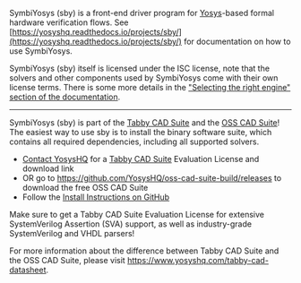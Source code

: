 SymbiYosys (sby) is a front-end driver program for [Yosys](https://yosyshq.net/yosys/)-based formal hardware verification flows. See [https://yosyshq.readthedocs.io/projects/sby/](https://yosyshq.readthedocs.io/projects/sby/) for documentation on how to use SymbiYosys.

SymbiYosys (sby) itself is licensed under the ISC license, note that the solvers and other components used by SymbiYosys come with their own license terms. There is some more details in the ["Selecting the right engine" section of the documentation](https://yosyshq.readthedocs.io/projects/sby/en/latest/quickstart.html#selecting-the-right-engine).

---

SymbiYosys (sby) is part of the [Tabby CAD Suite](https://www.yosyshq.com/tabby-cad-datasheet) and the [OSS CAD Suite](https://github.com/YosysHQ/oss-cad-suite-build)! The easiest way to use sby is to install the binary software suite, which contains all required dependencies, including all supported solvers.

* [Contact YosysHQ](https://www.yosyshq.com/contact) for a [Tabby CAD Suite](https://www.yosyshq.com/tabby-cad-datasheet) Evaluation License and download link
* OR go to https://github.com/YosysHQ/oss-cad-suite-build/releases to download the free OSS CAD Suite
* Follow the [Install Instructions on GitHub](https://github.com/YosysHQ/oss-cad-suite-build#installation)

Make sure to get a Tabby CAD Suite Evaluation License for extensive SystemVerilog Assertion (SVA) support, as well as industry-grade SystemVerilog and VHDL parsers!

For more information about the difference between Tabby CAD Suite and the OSS CAD Suite, please visit https://www.yosyshq.com/tabby-cad-datasheet.
